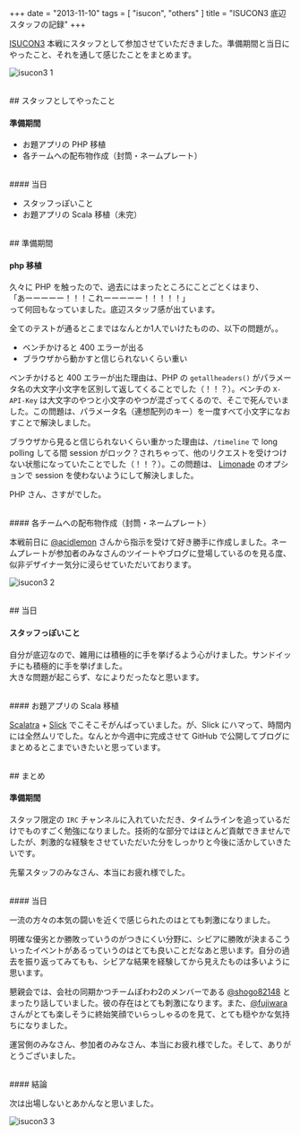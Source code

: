 +++
date = "2013-11-10"
tags = [ "isucon", "others" ]
title = "ISUCON3 底辺スタッフの記録"
+++

[ISUCON3](http://isucon.net) 本戦にスタッフとして参加させていただきました。準備期間と当日にやったこと、それを通して感じたことをまとめます。

![isucon3 1](/my-images/entry/isucon3_1.jpg)

<!--more-->

<br />
## スタッフとしてやったこと

#### 準備期間

* お題アプリの PHP 移植
* 各チームへの配布物作成（封筒・ネームプレート）

<br />
#### 当日

* スタッフっぽいこと
* お題アプリの Scala 移植（未完）

<br />
## 準備期間

#### php 移植

久々に PHP を触ったので、過去にはまったところにことごとくはまり、  
「あーーーーー！！！これーーーーー！！！！！」  
って何回もなっていました。底辺スタッフ感が出ています。

全てのテストが通るとこまではなんとか1人でいけたものの、以下の問題が。。

* ベンチかけると 400 エラーが出る
* ブラウザから動かすと信じられないくらい重い

ベンチかけると 400 エラーが出た理由は、PHP の `getallheaders()` がパラメータ名の大文字小文字を区別して返してくることでした（！！？）。ベンチの `X-API-Key` は大文字のやつと小文字のやつが混ざってくるので、そこで死んでいました。この問題は、パラメータ名（連想配列のキー）を一度すべて小文字になおすことで解決しました。

ブラウザから見ると信じられないくらい重かった理由は、`/timeline` で long polling してる間 session がロック？されちゃって、他のリクエストを受けつけない状態になっていたことでした（！！？）。この問題は、 [Limonade](http://limonade-php.github.io) のオプションで session を使わないようにして解決しました。

PHP さん、さすがでした。

<br />
#### 各チームへの配布物作成（封筒・ネームプレート）

本戦前日に [@acidlemon](https://twitter.com/acidlemon) さんから指示を受けて好き勝手に作成しました。ネームプレートが参加者のみなさんのツイートやブログに登場しているのを見る度、似非デザイナー気分に浸らせていただいております。

![isucon3 2](/my-images/entry/isucon3_2.jpg)

<br />
## 当日

#### スタッフっぽいこと

自分が底辺なので、雑用には積極的に手を挙げるよう心がけました。サンドイッチにも積極的に手を挙げました。  
大きな問題が起こらず、なによりだったなと思います。

<br />
#### お題アプリの Scala 移植

[Scalatra](http://www.scalatra.org) + [Slick](http://slick.typesafe.com) でこそこそがんばっていました。が、Slick にハマって、時間内には全然ムリでした。なんとか今週中に完成させて GitHub で公開してブログにまとめるとこまでいきたいと思っています。

<br />
## まとめ

#### 準備期間

スタッフ限定の `IRC` チャンネルに入れていただき、タイムラインを追っているだけでものすごく勉強になりました。技術的な部分ではほとんど貢献できませんでしたが、刺激的な経験をさせていただいた分をしっかりと今後に活かしていきたいです。

先輩スタッフのみなさん、本当にお疲れ様でした。

<br />
#### 当日

一流の方々の本気の闘いを近くで感じられたのはとても刺激になりました。

明確な優劣とか勝敗っていうのがつきにくい分野に、シビアに勝敗が決まるこういったイベントがあるっていうのはとても良いことだなあと思います。自分の過去を振り返ってみてもも、シビアな結果を経験してから見えたものは多いように思います。

懇親会では、会社の同期かつチームぽわわ2のメンバーである [@shogo82148](https://twitter.com/shogo82148)  とまったり話していました。彼の存在はとても刺激になります。また、[@fujiwara](https://twitter.com/fujiwara) さんがとても楽しそうに終始笑顔でいらっしゃるのを見て、とても穏やかな気持ちになりました。

運営側のみなさん、参加者のみなさん、本当にお疲れ様でした。そして、ありがとうございました。

<br />
#### 結論

次は出場しないとあかんなと思いました。

![isucon3 3](/my-images/entry/isucon3_3.jpg)
